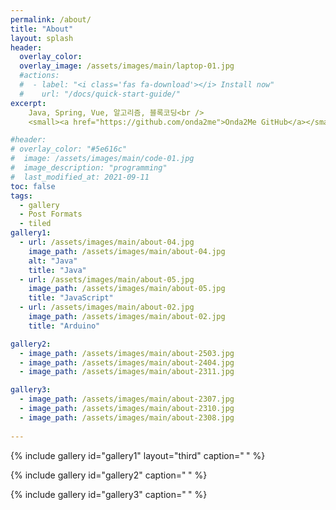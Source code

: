 ```yaml
---
permalink: /about/
title: "About"
layout: splash
header:
  overlay_color: 
  overlay_image: /assets/images/main/laptop-01.jpg
  #actions:
  #  - label: "<i class='fas fa-download'></i> Install now"
  #    url: "/docs/quick-start-guide/"
excerpt: 
    Java, Spring, Vue, 알고리즘, 블록코딩<br />
    <small><a href="https://github.com/onda2me">Onda2Me GitHub</a></small>

#header:
# overlay_color: "#5e616c"
#  image: /assets/images/main/code-01.jpg
#  image_description: "programming"
#  last_modified_at: 2021-09-11
toc: false
tags:
  - gallery
  - Post Formats
  - tiled
gallery1:
  - url: /assets/images/main/about-04.jpg
    image_path: /assets/images/main/about-04.jpg
    alt: "Java"
    title: "Java"
  - url: /assets/images/main/about-05.jpg
    image_path: /assets/images/main/about-05.jpg
    title: "JavaScript"
  - url: /assets/images/main/about-02.jpg
    image_path: /assets/images/main/about-02.jpg
    title: "Arduino"

gallery2:    
  - image_path: /assets/images/main/about-2503.jpg
  - image_path: /assets/images/main/about-2404.jpg
  - image_path: /assets/images/main/about-2311.jpg

gallery3:    
  - image_path: /assets/images/main/about-2307.jpg
  - image_path: /assets/images/main/about-2310.jpg    
  - image_path: /assets/images/main/about-2308.jpg
        
---
```


{% include gallery id="gallery1" layout="third" caption="**&nbsp;**" %} 

{% include gallery id="gallery2" caption="**&nbsp;**" %}

{% include gallery id="gallery3" caption="**&nbsp;**" %}




